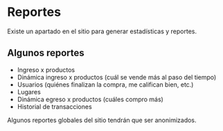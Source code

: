 Reportes
=======


Existe un apartado en el sitio para generar estadísticas y reportes.


Algunos reportes
---
*    Ingreso x productos
*    Dinámica ingreso x productos (cuál se vende más al paso del tiempo)
*    Usuarios (quiénes finalizan la compra, me califican bien, etc.)
*    Lugares
*    Dinámica egreso x productos (cuáles compro más)
*    Historial de transacciones


Algunos reportes globales del sitio tendrán que ser anonimizados.
